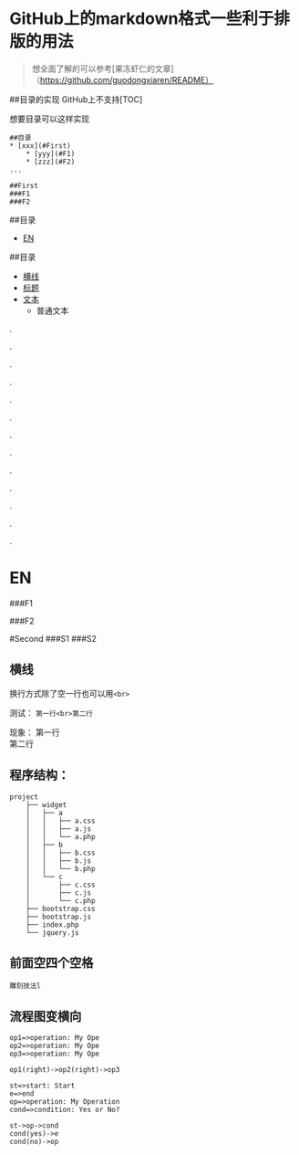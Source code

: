 GitHub上的markdown格式一些利于排版的用法
=======================================
> 想全面了解的可以参考[果冻虾仁的文章]（https://github.com/guodongxiaren/README）

##目录的实现
GitHub上不支持[TOC]

想要目录可以这样实现

```
##目录
* [xxx](#First)
    * [yyy](#F1)
    * [zzz](#F2)
...

##First
###F1
###F2
```
##目录
* [EN](#EN)

##目录
* [横线](#横线)
* [标题](#标题)
* [文本](#文本)
    * 普通文本


.

.

.

.

.

.

.

.

.

.

.

.

.


# EN

###F1

###F2

#Second
###S1
###S2


横线
-----------



换行方式除了空一行也可以用`<br>`

测试：
`第一行<br>第二行`

现象：
第一行<br>第二行


## 程序结构：

    project
        ├── widget
        │   ├── a
        │   │   ├── a.css
        │   │   ├── a.js
        │   │   └── a.php
        │   ├── b
        │   │   ├── b.css
        │   │   ├── b.js
        │   │   └── b.php
        │   └── c
        │       ├── c.css
        │       ├── c.js
        │       └── c.php
        ├── bootstrap.css
        ├── bootstrap.js
        ├── index.php
        └── jquery.js

## 前面空四个空格

    雕刻技法l
        
## 流程图变横向

```flow
op1=>operation: My Ope
op2=>operation: My Ope
op3=>operation: My Ope

op1(right)->op2(right)->op3
```


```flow
st=>start: Start
e=>end
op=>operation: My Operation
cond=>condition: Yes or No?

st->op->cond
cond(yes)->e
cond(no)->op
```
